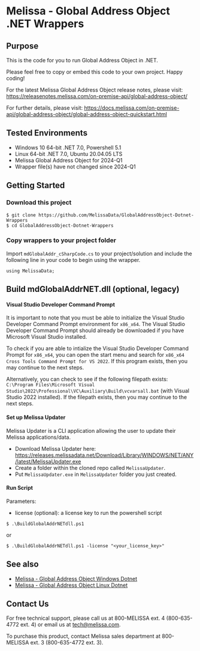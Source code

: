 # Melissa - Global Address Object .NET Wrappers

## Purpose
This is the code for you to run Global Address Object in .NET.

Please feel free to copy or embed this code to your own project. Happy coding!

For the latest Melissa Global Address Object release notes, please visit: https://releasenotes.melissa.com/on-premise-api/global-address-object/

For further details, please visit: https://docs.melissa.com/on-premise-api/global-address-object/global-address-object-quickstart.html

## Tested Environments
- Windows 10 64-bit .NET 7.0, Powershell 5.1
- Linux 64-bit .NET 7.0, Ubuntu 20.04.05 LTS
- Melissa Global Address Object for 2024-Q1
- Wrapper file(s) have not changed since 2024-Q1

## Getting Started

### Download this project
```
$ git clone https://github.com/MelissaData/GlobalAddressObject-Dotnet-Wrappers
$ cd GlobalAddressObject-Dotnet-Wrappers
```

### Copy wrappers to your project folder
Import `mdGlobalAddr_cSharpCode.cs` to your project/solution and include the following line in your code to begin using the wrapper.

```
using MelissaData;
```

## Build mdGlobalAddrNET.dll (optional, legacy)

#### Visual Studio Developer Command Prompt
It is important to note that you must be able to initialize the Visual Studio Developer Command Prompt environment for `x86_x64`. The Visual Studio Developer Command Prompt should already be downloaded if you have Microsoft Visual Studio installed. 

To check if you are able to intialize the Visual Studio Developer Command Prompt for `x86_x64`, you can open the start menu and search for `x86_x64 Cross Tools Command Prompt for VS 2022`. If this program exists, then you may continue to the next steps.

Alternatively, you can check to see if the following filepath exists: `C:\Program Files\Microsoft Visual Studio\2022\Professional\VC\Auxiliary\Build\vcvarsall.bat` (with Visual Studio 2022 installed). If the filepath exists, then you may continue to the next steps.

#### Set up Melissa Updater 
Melissa Updater is a CLI application allowing the user to update their Melissa applications/data. 

- Download Melissa Updater here: <https://releases.melissadata.net/Download/Library/WINDOWS/NET/ANY/latest/MelissaUpdater.exe>
- Create a folder within the cloned repo called `MelissaUpdater`.
- Put `MelissaUpdater.exe` in `MelissaUpdater` folder you just created.

#### Run Script
Parameters:
- license (optional): a license key to run the powershell script

```
$ .\BuildGlobalAddrNETdll.ps1
```

or

```
$ .\BuildGlobalAddrNETdll.ps1 -license "<your_license_key>"
```

## See also

- [Melissa - Global Address Object Windows Dotnet](https://github.com/MelissaData/GlobalAddressObject-Dotnet)
- [Melissa - Global Address Object Linux Dotnet](https://github.com/MelissaData/GlobalAddressObject-Dotnet-Linux)
    
## Contact Us

For free technical support, please call us at 800-MELISSA ext. 4 (800-635-4772 ext. 4) or email us at tech@melissa.com.

To purchase this product, contact Melissa sales department at 800-MELISSA ext. 3 (800-635-4772 ext. 3).
